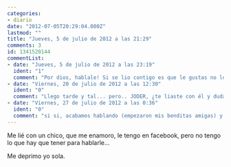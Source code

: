 ```yaml
---
categories:
- diario
date: "2012-07-05T20:29:04.000Z"
lastmod: ""
title: "Jueves, 5 de julio de 2012 a las 21:29"
comments: 3
id: 1341520144
commentList:
- date: "Jueves, 5 de julio de 2012 a las 23:19"
  ident: "1"
  comment: "Por dios, hablale! Si se lio contigo es que le gustas no lo ves? Aunque solo sea para tantear el terreno, y ver que quiere realmente..."
- date: "Viernes, 20 de julio de 2012 a las 12:30"
  ident: "0"
  comment: "Llego tarde y tal... pero.. JODER, ¿te liaste con él y dudas en si hablarle o no? xD ¡ Háblale, hostia! A no ser que quieras que te hable él primero... Igualmente, me da que esa situación se resolvió hace unos días... agradecería saber si no pasó nada y lo dejaste así o si hubo algo más. Sin detalles."
- date: "Viernes, 27 de julio de 2012 a las 0:36"
  ident: "0"
  comment: "si si, acabamos hablando (empezaron mis benditas amigas) y hemos quedado y eso para ver que pasa :)"
---
```


Me lié con un chico, que me enamoro, le tengo en facebook, pero no tengo lo que hay que tener para hablarle...   
  
Me deprimo yo sola.